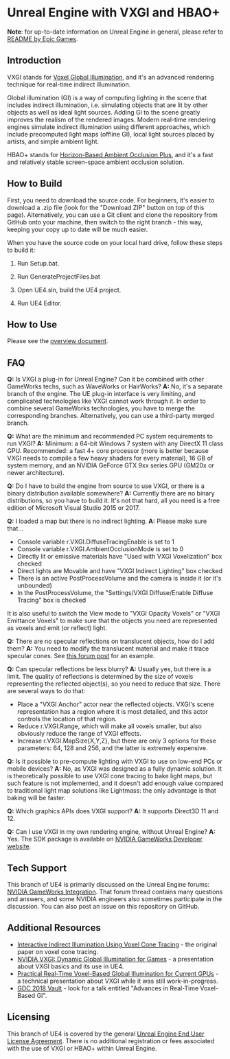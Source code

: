 Unreal Engine with VXGI and HBAO+
=================================

**Note**: for up-to-date information on Unreal Engine in general, please refer to [README by Epic Games](https://github.com/EpicGames/UnrealEngine/blob/release/README.md).

Introduction
------------

VXGI stands for [Voxel Global Illumination](http://www.geforce.com/hardware/technology/vxgi), and it's an advanced rendering technique for real-time indirect illumination.

Global illumination (GI) is a way of computing lighting in the scene that includes indirect illumination, i.e. simulating objects that are lit by other objects as well as ideal light sources. Adding GI to the scene greatly improves the realism of the rendered images. Modern real-time rendering engines simulate indirect illumination using different approaches, which include precomputed light maps (offline GI), local light sources placed by artists, and simple ambient light.

HBAO+ stands for [Horizon-Based Ambient Occlusion Plus](http://www.geforce.com/hardware/technology/hbao-plus), and it's a fast and relatively stable screen-space ambient occlusion solution.

How to Build
------------

First, you need to download the source code. For beginners, it's easier to download a .zip file (look for the "Download ZIP" button on top of this page). Alternatively, you can use a Git client and clone the repository from GitHub onto your machine, then switch to the right branch - this way, keeping your copy up to date will be much easier. 

When you have the source code on your local hard drive, follow these steps to build it:

1.  Run Setup.bat.

2.	Run GenerateProjectFiles.bat
	
3.	Open UE4.sln, build the UE4 project.

4.	Run UE4 Editor.

How to Use
----------

Please see the [overview document](UE4_VXGI_Overview.pdf).

FAQ
---

**Q:** Is VXGI a plug-in for Unreal Engine? Can it be combined with other GameWorks techs, such as WaveWorks or HairWorks?
**A:** No, it's a separate branch of the engine. The UE plug-in interface is very limiting, and complicated technologies like VXGI cannot work through it. In order to combine several GameWorks technologies, you have to merge the corresponding branches. Alternatively, you can use a third-party merged branch.

**Q:** What are the minimum and recommended PC system requirements to run VXGI?
**A:** Minimum: a 64-bit Windows 7 system with any DirectX 11 class GPU. Recommended: a fast 4+ core processor (more is better because VXGI needs to compile a few heavy shaders for every material), 16 GB of system memory, and an NVIDIA GeForce GTX 9xx series GPU (GM20x or newer architecture).

**Q:** Do I have to build the engine from source to use VXGI, or there is a binary distribution available somewhere?
**A:** Currently there are no binary distributions, so you have to build it. It's not that hard, all you need is a free edition of Microsoft Visual Studio 2015 or 2017.

**Q:** I loaded a map but there is no indirect lighting.
**A:** Please make sure that...

- Console variable r.VXGI.DiffuseTracingEnable is set to 1
- Console variable r.VXGI.AmbientOcclusionMode is set to 0
- Directly lit or emissive materials have "Used with VXGI Voxelization" box checked
- Direct lights are Movable and have "VXGI Indirect Lighting" box checked
- There is an active PostProcessVolume and the camera is inside it (or it's unbounded)
- In the PostProcessVolume, the "Settings/VXGI Diffuse/Enable Diffuse Tracing" box is checked

It is also useful to switch the View mode to "VXGI Opacity Voxels" or "VXGI Emittance Voxels" to make sure that the objects you need are represented as voxels and emit (or reflect) light.

**Q:** There are no specular reflections on translucent objects, how do I add them?
**A:** You need to modify the translucent material and make it trace specular cones. See [this forum post](https://forums.unrealengine.com/showthread.php?53735-NVIDIA-GameWorks-Integration&p=423841&highlight=vxgi#post423841) for an example.

**Q:** Can specular reflections be less blurry?
**A:** Usually yes, but there is a limit. The quality of reflections is determined by the size of voxels representing the reflected object(s), so you need to reduce that size. There are several ways to do that:

- Place a "VXGI Anchor" actor near the reflected objects. VXGI's scene representation has a region where it is most detailed, and this actor controls the location of that region.
- Reduce r.VXGI.Range, which will make all voxels smaller, but also obviously reduce the range of VXGI effects.
- Increase r.VXGI.MapSize{X,Y,Z}, but there are only 3 options for these parameters: 64, 128 and 256, and the latter is extremely expensive.

**Q:** Is it possible to pre-compute lighting with VXGI to use on low-end PCs or mobile devices?
**A:** No, as VXGI was designed as a fully dynamic solution. It is theoretically possible to use VXGI cone tracing to bake light maps, but such feature is not implemented, and it doesn't add enough value compared to traditional light map solutions like Lightmass: the only advantage is that baking will be faster.

**Q:** Which graphics APIs does VXGI support?
**A:** It supports Direct3D 11 and 12.

**Q:** Can I use VXGI in my own rendering engine, without Unreal Engine?
**A:** Yes. The SDK package is available on [NVIDIA GameWorks Developer website](https://developer.nvidia.com/vxgi).


Tech Support
------------

This branch of UE4 is primarily discussed on the Unreal Engine forums: [NVIDIA GameWorks Integration](https://forums.unrealengine.com/showthread.php?53735-NVIDIA-GameWorks-Integration). That forum thread contains many questions and answers, and some NVIDIA engineers also sometimes participate in the discussion. You can also post an issue on this repository on GitHub.

Additional Resources
--------------------

- [Interactive Indirect Illumination Using Voxel Cone Tracing](http://maverick.inria.fr/Publications/2011/CNSGE11b/GIVoxels-pg2011-authors.pdf) - the original paper on voxel cone tracing.
- [NVIDIA VXGI: Dynamic Global Illumination for Games](http://on-demand.gputechconf.com/gtc/2015/presentation/S5670-Alexey-Panteleev.pdf) - a presentation about VXGI basics and its use in UE4.
- [Practical Real-Time Voxel-Based Global Illumination for Current GPUs](http://on-demand.gputechconf.com/gtc/2014/presentations/S4552-rt-voxel-based-global-illumination-gpus.pdf) - a technical presentation about VXGI while it was still work-in-progress.
- [GDC 2018 Vault](http://www.gdcvault.com/browse/gdc-18) - look for a talk entitled "Advances in Real-Time Voxel-Based GI".

Licensing
---------

This branch of UE4 is covered by the general [Unreal Engine End User License Agreement](LICENSE.pdf). There is no additional registration or fees associated with the use of VXGI or HBAO+ within Unreal Engine.

